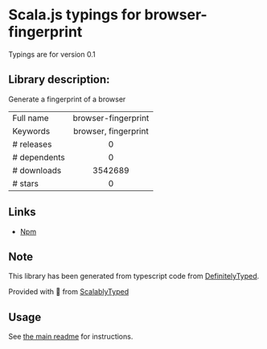 
# Scala.js typings for browser-fingerprint

Typings are for version 0.1

## Library description:
Generate a fingerprint of a browser

|                    |                 |
| ------------------ | :-------------: |
| Full name          | browser-fingerprint |
| Keywords           | browser, fingerprint |
| # releases         | 0 |
| # dependents       | 0 |
| # downloads        | 3542689 |
| # stars            | 0 |

## Links
- [Npm](https://www.npmjs.com/package/browser-fingerprint)
    


## Note
This library has been generated from typescript code from [DefinitelyTyped](https://definitelytyped.org).

Provided with :purple_heart: from [ScalablyTyped](https://github.com/oyvindberg/ScalablyTyped)

## Usage
See [the main readme](../../readme.md) for instructions.


